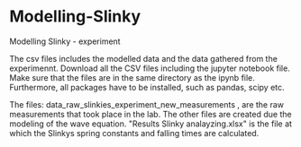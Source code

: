 # Modelling-Slinky
Modelling Slinky - experiment

The csv files includes the modelled data and the data gathered from the experimennt. 
Download all the CSV files including the jupyter notebook file.
Make sure that the files are in the same directory as the ipynb file. Furthermore, all packages have to be installed, such as pandas, scipy etc.

The files: data_raw_slinkies_experiment_new_measurements , are the raw measurements that took place in the lab. 
The other files are created due the modeling of the wave equation. "Results Slinky analayzing.xlsx" is the file at which the Slinkys spring constants and falling times are calculated.

